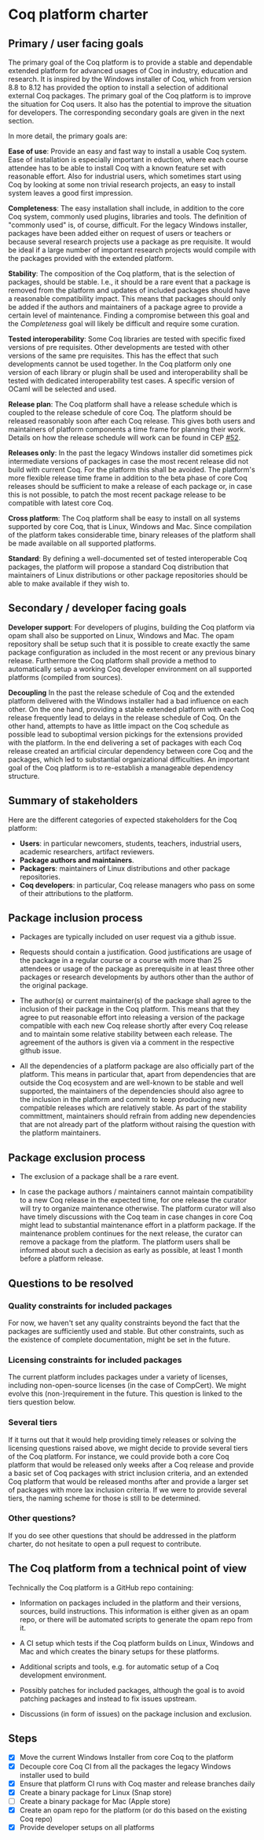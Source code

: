 # Coq platform charter

## Primary / user facing goals

The primary goal of the Coq platform is to provide a stable and dependable extended platform for advanced usages of Coq in industry, education and research. It is inspired by the Windows installer of Coq, which from version 8.8 to 8.12 has provided the option to install a selection of additional external Coq packages. The primary goal of the Coq platform is to improve the situation for Coq users. It also has the potential to improve the situation for developers. The corresponding secondary goals are given in the next section.

In more detail, the primary goals are:

**Ease of use**: Provide an easy and fast way to install a usable Coq system. Ease of installation is especially important in eduction, where each course attendee has to be able to install Coq with a known feature set with reasonable effort. Also for industrial users, which sometimes start using Coq by looking at some non trivial research projects, an easy to install system leaves a good first impression.

**Completeness**: The easy installation shall include, in addition to the core Coq system, commonly used plugins, libraries and tools. The definition of "commonly used" is, of course, difficult. For the legacy Windows installer, packages have been added either on request of users or teachers or because several research projects use a package as pre requisite. It would be ideal if a large number of important research projects would compile with the packages provided with the extended platform.

**Stability**: The composition of the Coq platform, that is the selection of packages, should be stable. I.e., it should be a rare event that a package is removed from the platform and updates of included packages should have a reasonable compatibility impact. This means that packages should only be added if the authors and maintainers of a package agree to provide a certain level of maintenance. Finding a compromise between this goal and the *Completeness* goal will likely be difficult and require some curation.

**Tested interoperability**: Some Coq libraries are tested with specific fixed versions of pre requisites. Other developments are tested with other versions of the same pre requisites. This has the effect that such developments cannot be used together. In the Coq platform only one version of each library or plugin shall be used and interoperability shall be tested with dedicated interoperability test cases. A specific version of OCaml will be selected and used.

**Release plan**: The Coq platform shall have a release schedule which is coupled to the release schedule of core Coq. The platform should be released reasonably soon after each Coq release. This gives both users and maintainers of platform components a time frame for planning their work. Details on how the release schedule will work can be found in CEP [#52](https://github.com/coq/ceps/pull/52).

**Releases only**: In the past the legacy Windows installer did sometimes pick intermediate versions of packages in case the most recent release did not build with current Coq. For the platform this shall be avoided. The platform's more flexible release time frame in addition to the beta phase of core Coq releases should be sufficient to make a release of each package or, in case this is not possible, to patch the most recent package release to be compatible with latest core Coq.

**Cross platform**: The Coq platform shall be easy to install on all systems supported by core Coq, that is Linux, Windows and Mac. Since compilation of the platform takes considerable time, binary releases of the platform shall be made available on all supported platforms.

**Standard**: By defining a well-documented set of tested interoperable Coq packages, the platform will propose a standard Coq distribution that maintainers of Linux distributions or other package repositories should be able to make available if they wish to.

## Secondary / developer facing goals

**Developer support**: For developers of plugins, building the Coq platform via opam shall also be supported on Linux, Windows and Mac. The opam repository shall be setup such that it is possible to create exactly the same package configuration as included in the most recent or any previous binary release. Furthermore the Coq platform shall provide a method to automatically setup a working Coq developer environment on all supported platforms (compiled from sources).

**Decoupling** In the past the release schedule of Coq and the extended platform delivered with the Windows installer had a bad influence on each other. On the one hand, providing a stable extended platform with each Coq release frequently lead to delays in the release schedule of Coq. On the other hand, attempts to have as little impact on the Coq schedule as possible lead to suboptimal version pickings for the extensions provided with the platform. In the end delivering a set of packages with each Coq release created an artificial circular dependency between core Coq and the packages, which led to substantial organizational difficulties. An important goal of the Coq platform is to re-establish a manageable dependency structure.

## Summary of stakeholders

Here are the different categories of expected stakeholders for the Coq platform:
- **Users**: in particular newcomers, students, teachers, industrial users, academic researchers, artifact reviewers.
- **Package authors and maintainers**.
- **Packagers**: maintainers of Linux distributions and other package repositories.
- **Coq developers**: in particular, Coq release managers who pass on some of their attributions to the platform.

## Package inclusion process

- Packages are typically included on user request via a github issue.

- Requests should contain a justification. Good justifications are usage of the package in a regular course or a course with more than 25 attendees or usage of the package as prerequisite in at least three other packages or research developments by authors other than the author of the original package.

- The author(s) or current maintainer(s) of the package shall agree to the inclusion of their package in the Coq platform. This means that they agree to put reasonable effort into releasing a version of the package compatible with each new Coq release shortly after every Coq release and to maintain some relative stability between each release. The agreement of the authors is given via a comment in the respective github issue.

- All the dependencies of a platform package are also officially part of the platform. This means in particular that, apart from dependencies that are outside the Coq ecosystem and are well-known to be stable and well supported, the maintainers of the dependencies should also agree to the inclusion in the platform and commit to keep producing new compatible releases which are relatively stable. As part of the stability committment, maintainers should refrain from adding new dependencies that are not already part of the platform without raising the question with the platform maintainers.

## Package exclusion process

- The exclusion of a package shall be a rare event.

- In case the package authors / maintainers cannot maintain compatibility to a new Coq release in the expected time, for one release the curator will try to organize maintenance otherwise. The platform curator will also have timely discussions with the Coq team in case changes in core Coq might lead to substantial maintenance effort in a platform package. If the maintenance problem continues for the next release, the curator can remove a package from the platform. The platform users shall be informed about such a decision as early as possible, at least 1 month before a platform release.

## Questions to be resolved

### Quality constraints for included packages

For now, we haven't set any quality constraints beyond the fact that the packages are sufficiently used and stable. But other constraints, such as the existence of complete documentation, might be set in the future.

### Licensing constraints for included packages

The current platform includes packages under a variety of licenses, including non-open-source licenses (in the case of CompCert). We might evolve this (non-)requirement in the future. This question is linked to the tiers question below.

### Several tiers

If it turns out that it would help providing timely releases or solving the licensing questions raised above, we might decide to provide several tiers of the Coq platform. For instance, we could provide both a core Coq platform that would be released only weeks after a Coq release and provide a basic set of Coq packages with strict inclusion criteria, and an extended Coq platform that would be released months after and provide a larger set of packages with more lax inclusion criteria. If we were to provide several tiers, the naming scheme for those is still to be determined.

### Other questions?

If you do see other questions that should be addressed in the platform charter, do not hesitate to open a pull request to contribute.

## The Coq platform from a technical point of view

Technically the Coq platform is a GitHub repo containing:

- Information on packages included in the platform and their versions, sources, build instructions. This information is either given as an opam repo, or there will be automated scripts to generate the opam repo from it.

- A CI setup which tests if the Coq platform builds on Linux, Windows and Mac and which creates the binary setups for these platforms.

- Additional scripts and tools, e.g. for automatic setup of a Coq development environment.

- Possibly patches for included packages, although the goal is to avoid patching packages and instead to fix issues upstream.

- Discussions (in form of issues) on the package inclusion and exclusion.

## Steps

- [x] Move the current Windows Installer from core Coq to the platform
- [x] Decouple core Coq CI from all the packages the legacy Windows installer used to build
- [x] Ensure that platform CI runs with Coq master and release branches daily
- [x] Create a binary package for Linux (Snap store)
- [ ] Create a binary package for Mac (Apple store)
- [x] Create an opam repo for the platform (or do this based on the existing Coq repo)
- [x] Provide developer setups on all platforms
